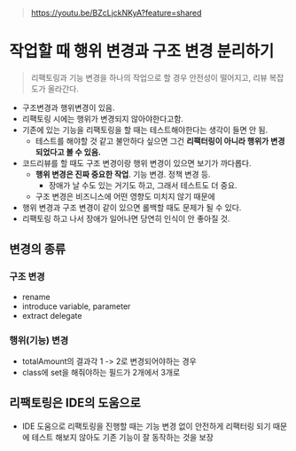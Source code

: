 > https://youtu.be/BZcLjckNKyA?feature=shared

# 작업할 때 행위 변경과 구조 변경 분리하기

> 리팩토링과 기능 변경을 하나의 작업으로 할 경우 안전성이 떨어지고, 리뷰 복잡도가 올라간다.

- 구조변경과 행위변경이 있음.
- 리팩토링 시에는 행위가 변경되지 않아야한다고함.
- 기존에 있는 기능을 리팩토링을 할 때는 테스트해야한다는 생각이 들면 안 됨.
  - 테스트를 해야할 것 같고 불안하다 싶으면 그건 **리팩터링이 아니라 행위가 변경되었다고 볼 수 있음.**
- 코드리뷰를 할 때도 구조 변경이랑 행위 변경이 있으면 보기가 까다롭다.
  - **행위 변경은 진짜 중요한 작업**. 기능 변경. 정책 변경 등. 
    - 장애가 날 수도 있는 거기도 하고, 그래서 테스트도 더 중요. 
  - 구조 변경은 비즈니스에 어떤 영향도 미치지 않기 때문에
- 행위 변경과 구조 변경이 같이 있으면 롤백할 때도 문제가 될 수 있다.
- 리팩토링 하고 나서 장애가 일어나면 당연히 인식이 안 좋아질 것.


## 변경의 종류

### 구조 변경

- rename
- introduce variable, parameter
- extract delegate

### 행위(기능) 변경

- totalAmount의 결과각 1 -> 2로 변경되어야하는 경우
- class에 set을 해줘야하는 필드가 2개에서 3개로

## 리팩토링은 IDE의 도움으로

- IDE 도움으로 리팩토링을 진행할 때는 기능 변경 없이 안전하게 리팩터링 되기 때문에 테스트 해보지 않아도 기존 기능이 잘 동작하는 것을 보장 